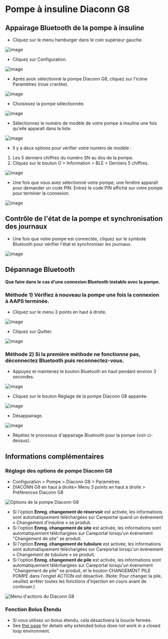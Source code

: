 # Pompe à insuline Diaconn G8

## Appairage Bluetooth de la pompe à insuline

- Cliquez sur le menu hamburger dans le coin supérieur gauche.

![image](../images/DiaconnG8/DiaconnG8_01.jpg)

- Cliquez sur Configuration.

![image](../images/DiaconnG8/DiaconnG8_02.jpg)

- Après avoir sélectionné la pompe Diaconn G8, cliquez sur l'icône Paramètres (roue crantée).

![image](../images/DiaconnG8/DiaconnG8_03.jpg)

- Choisissez la pompe sélectionnée.

![image](../images/DiaconnG8/DiaconnG8_04.jpg)

- Sélectionnez le numéro de modèle de votre pompe à insuline une fois qu'elle apparaît dans la liste.

![image](../images/DiaconnG8/DiaconnG8_05.jpg)

- Il y a deux options pour vérifier votre numéro de modèle :

1. Les 5 derniers chiffres du numéro SN au dos de la pompe.
2. Cliquez sur le bouton O > Information > BLE > Derniers 5 chiffres.

![image](../images/DiaconnG8/DiaconnG8_06.jpg)

- Une fois que vous avez sélectionné votre pompe, une fenêtre apparaît pour demander un code PIN. Entrez le code PIN affiché sur votre pompe pour terminer la connexion.

 ![image](../images/DiaconnG8/DiaconnG8_07.jpg)

## Contrôle de l'état de la pompe et synchronisation des journaux

- Une fois que votre pompe est connectée, cliquez sur le symbole Bluetooth pour vérifier l'état et synchroniser les journaux.

![image](../images/DiaconnG8/DiaconnG8_08.jpg)

## Dépannage Bluetooth

**Que faire dans le cas d'une connexion Bluetooth instable avec la pompe.**

### Méthode 1) Vérifiez à nouveau la pompe une fois la connexion à AAPS terminée.

- Cliquez sur le menu 3 points en haut à droite.

![image](../images/DiaconnG8/DiaconnG8_09.jpg)

- Cliquez sur Quitter.

![image](../images/DiaconnG8/DiaconnG8_10.jpg)

### Méthode 2) Si la première méthode ne fonctionne pas, déconnectez Bluetooth puis reconnectez-vous.

- Appuyez et maintenez le bouton Bluetooth en haut pendant environ 3 secondes.

![image](../images/DiaconnG8/DiaconnG8_11.jpg)

- Cliquez sur le bouton Réglage de la pompe Diaconn G8 appairée.

![image](../images/DiaconnG8/DiaconnG8_12.jpg)

- Désappairage.

![image](../images/DiaconnG8/DiaconnG8_13.jpg)

- Répétez le processus d'appairage Bluetooth pour la pompe (voir ci-dessus).

## Informations complémentaires

### Réglage des options de pompe Diaconn G8

- Configuration > Pompe > Diaconn G8 > Paramètres
- DIACONN G8 en haut à droite> Menu 3 points en haut à droite > Préférences Diaconn G8

![Options de la pompe Diaconn G8](../images/DiaconnG8/DiaconnG8_14.jpg)

- Si l'option **Enreg. changement de réservoir** est activée, les informations sont automatiquement téléchargées sur Careportal quand un événement « Changement d'insuline » se produit.
- Si l'option **Enreg. changement de site** est activée, les informations sont automatiquement téléchargées sur Careportal lorsqu'un événement "Changement de site" se produit.
- Si l'option **Enreg. changement de tubulure** est activée, les informations sont automatiquement téléchargées sur Careportal lorsqu'un événement « Changement de tubulure » se produit.
- Si l'option **Enreg. changement de pile** est activée, les informations sont automatiquement téléchargées sur Careportal lorsqu'un événement "Changement de pile" se produit, et le bouton CHANGEMENT PILE POMPE dans l'onglet ACTION est désactivé. (Note: Pour changer la pile, veuillez arrêter toutes les fonctions d'injection en cours avant de continuer.)

![Menu d'actions du Diaconn G8](../images/DiaconnG8/DiaconnG8_15.jpg)

### Fonction Bolus Étendu

- Si vous utilisez un bolus étendu, cela désactivera la boucle fermée.
- See [this page](../DailyLifeWithAaps/ExtendedCarbs.md#why-extended-boluses-wont-work-in-a-closed-loop-environment) for details why extended bolus does not work in a closed loop environment.

